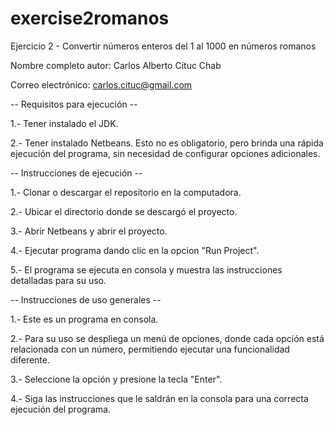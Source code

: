 # exercise2romanos
Ejercicio 2 - Convertir números enteros del 1 al 1000 en números romanos

Nombre completo autor: Carlos Alberto Cituc Chab

Correo electrónico: carlos.cituc@gmail.com

-- Requisitos para ejecución --

1.- Tener instalado el JDK.

2.- Tener instalado Netbeans. Esto no es obligatorio, pero brinda una rápida ejecución del programa, sin necesidad de configurar opciones adicionales.


-- Instrucciones de ejecución --

1.- Clonar o descargar el repositorio en la computadora.

2.- Ubicar el directorio donde se descargó el proyecto.

3.- Abrir Netbeans y abrir el proyecto.

4.- Ejecutar programa dando clic en la opcion "Run Project".

5.- El programa se ejecuta en consola y muestra las instrucciones detalladas para su uso.


-- Instrucciones de uso generales --

1.- Este es un programa en consola.

2.- Para su uso se despliega un menú de opciones, donde cada opción está relacionada con un número, permitiendo ejecutar una funcionalidad diferente.

3.- Seleccione la opción y presione la tecla "Enter".

4.- Siga las instrucciones que le saldrán en la consola para una correcta ejecución del programa.
